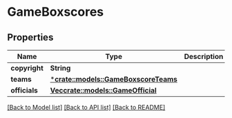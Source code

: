 # GameBoxscores

## Properties

Name | Type | Description | Notes
------------ | ------------- | ------------- | -------------
**copyright** | **String** |  | [optional] 
**teams** | [***crate::models::GameBoxscoreTeams**](GameBoxscore_teams.md) |  | [optional] 
**officials** | [**Vec<crate::models::GameOfficial>**](GameOfficial.md) |  | [optional] 

[[Back to Model list]](../README.md#documentation-for-models) [[Back to API list]](../README.md#documentation-for-api-endpoints) [[Back to README]](../README.md)


